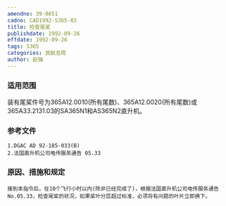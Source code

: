 ```yaml
---
amendno: 39-0851
cadno: CAD1992-S365-03
title: 检查尾桨
publishdate: 1992-09-26
effdate: 1992-09-26
tags: S365
categories: 民航总局
author: 赵强
---
```


### 适用范围 
装有尾桨件号为365A12.0010(所有尾数)、365A12.0020(所有尾数)或365A33.2131.03的SA365N1和AS365N2直升机。

<!--more-->
### 参考文件
    1.DGAC AD 92-185-033(B) 
    2.法国直升机公司电传服务通告 05.33 

### 原因、措施和规定 
    接到本指令后，在10个飞行小时以内(除非已经完成了)，根据法国直升机公司电传服务通告No.05.33，检查尾桨的状况，如果桨叶分层超过标准，必须将有问题的叶片立即换下。
